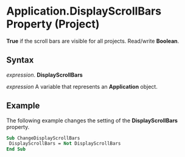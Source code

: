 
# Application.DisplayScrollBars Property (Project)

 **True** if the scroll bars are visible for all projects. Read/write **Boolean**.


## Syntax

 _expression_. **DisplayScrollBars**

 _expression_ A variable that represents an **Application** object.


## Example

The following example changes the setting of the  **DisplayScrollBars** property.


```vb
Sub ChangeDisplayScrollBars 
 DisplayScrollBars = Not DisplayScrollBars 
End Sub
```

